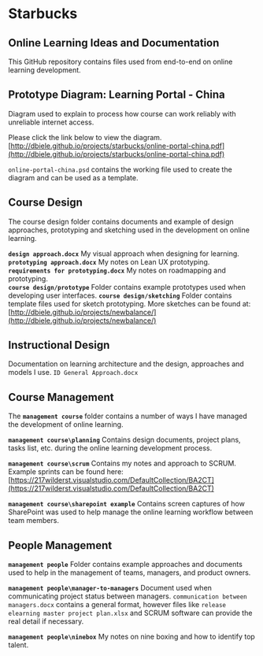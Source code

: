 # Starbucks  #

Online Learning Ideas and Documentation
-----------------------

This GitHub repository contains files used from end-to-end on online learning development.

## Prototype Diagram: Learning Portal - China ##

Diagram used to explain to process how course can work reliably with unreliable internet access.  

Please click the link below to view the diagram.  
[http://dbiele.github.io/projects/starbucks/online-portal-china.pdf](http://dbiele.github.io/projects/starbucks/online-portal-china.pdf)

`online-portal-china.psd` contains the working file used to create the diagram and can be used as a template. 


## Course Design ##
The course design folder contains documents and example of design approaches, prototyping and sketching used in the development on online learning.

**`design approach.docx`** My visual approach when designing for learning.  
**`prototyping approach.docx`** My notes on Lean UX prototyping.  
**`requirements for prototyping.docx`** My notes on roadmapping and prototyping.  
**`course design/prototype`** Folder contains example prototypes used when developing user interfaces. 
**`course design/sketching`** Folder contains template files used for sketch prototyping. More sketches can be found at: [http://dbiele.github.io/projects/newbalance/](http://dbiele.github.io/projects/newbalance/)

## Instructional Design ##
Documentation on learning architecture and the design, approaches and models I use.
`ID General Approach.docx`

## Course Management ##
The **`management course`** folder contains a number of ways I have managed the development of online learning.

**`management course\planning`** Contains design documents, project plans, tasks list, etc. during the online learning development process.

**`management course\scrum`** Contains my notes and approach to SCRUM. Example sprints can be found here: [https://217wilderst.visualstudio.com/DefaultCollection/BA2CT](https://217wilderst.visualstudio.com/DefaultCollection/BA2CT)

**`management course\sharepoint example`** Contains screen captures of how SharePoint was used to help manage the online learning workflow between team members.  

## People Management ##
**`management people`** Folder contains example approaches and documents used to help in the management of teams, managers, and product owners.

**`management people\manager-to-managers`** Document used when communicating project status between managers. `communication between managers.docx` contains a general format, however files like `release elearning master project plan.xlsx` and SCRUM software can provide the real detail if necessary.

**`management people\ninebox`** My notes on nine boxing and how to identify top talent. 